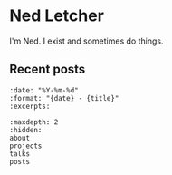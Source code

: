 # Ned Letcher

I'm Ned. I exist and sometimes do things.
## Recent posts


```{postlist}
:date: "%Y-%m-%d"
:format: "{date} - {title}"
:excerpts:
```

```{toctree}
:maxdepth: 2
:hidden:
about
projects
talks
posts
```
